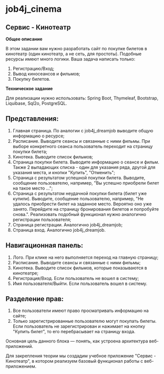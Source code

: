 # job4j_cinema

## Сервис - Кинотеатр

<b>Общее описание</b>

В этом задании вам нужно разработать сайт по покупке билетов в кинотеатр (один кинотеатр, а не сеть, для простоты). Подобные ресурсы имеют много логики. Ваша задача написать только:

1. Регистрацию/Вход;
2. Вывод киносеансов и фильмов;
3. Покупку билетов.

<b>Техническое задание</b>

Для реализации нужно использовать: Spring Boot, Thymeleaf, Bootstrap, Liquibase, Sql2o, PostgreSQL.

Представления:
---------------------------------------
1. Главная страница. По аналогии с job4j_dreamjob выводите общую информацию о ресурсе;
2. Расписание. Выводите сеансы и связанные с ними фильмы. При выборе конкретного сеанса пользователь переходит на страницу покупки билета;
3. Кинотека. Выводите список фильмов;
4. Страница покупки билета. Выводите информацию о сеансе и фильм. Также 2 выпадающих списка - один для указания ряда, другой для указания места, и кнопки "Купить", "Отменить";
5. Страница с результатом успешной покупки билета. Выводите, сообщение пользователю, например, "Вы успешно приобрели билет на такое место ...";
6. Страница с результатом неудачной покупки билета (билет уже купили). Выводите, сообщение пользователю, например, "Не удалось приобрести билет на заданное место. Вероятно оно уже занято. Перейдите на страницу бронирования билетов и попробуйте снова.". Реализовать подобный функционал нужно аналогично регистрации пользователя;
7. Страница регистрации. Аналогично job4j_dreamjob;
8. Страница вход. Аналогично job4j_dreamjob.

Навигационная панель:
---------------------------------------
1. Лого. При клике на него выполняется переход на главную страницу;
2. Расписание. Выводите сеансы и связанные с ними фильмы;
3. Кинотека. Выводите список фильмов, которые показываются в кинотеатре;
4. Регистрация/Вход. Если пользователь не вошел в систему;
5. Имя пользователя/Выйти. Если пользователь вошел в систему.

Разделение прав:
---------------------------------------
1. Все пользователи имеют право просматривать информацию на сайте;
2. Только зарегистрированные пользователю могут покупать билеты. Если пользователь не зарегистрирован и нажимает на кнопку "Купить билет", то его перебрасывает на страницу входа.


Основная цель данного блока — понять, как устроена архитектура веб-приложений.

Для закрепления теории мы создадим учебное приложение "Сервис - Кинотеатр", в котором реализуем базовый функционал работы с веб-приложением.


